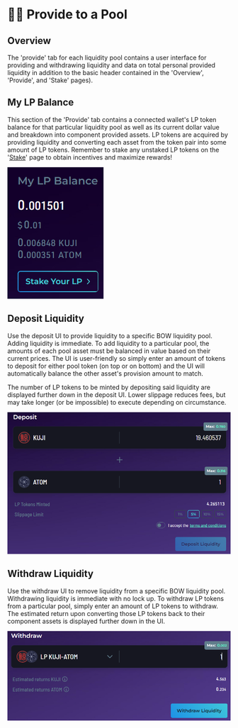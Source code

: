 # 🧑🌾 Provide to a Pool

## Overview

The 'provide' tab for each liquidity pool contains a user interface for providing and withdrawing liquidity and data on total personal provided liquidity in addition to the basic header contained in the 'Overview', 'Provide', and 'Stake' pages).&#x20;

## My LP Balance

This section of the 'Provide' tab contains a connected wallet's LP token balance for that particular liquidity pool as well as its current dollar value and breakdown into component provided assets. LP tokens are acquired by providing liquidity and converting each asset from the token pair into some amount of LP tokens. Remember to stake any unstaked LP tokens on the '[Stake](stake-lp-with-a-pool.md)' page to obtain incentives and maximize rewards!

&#x20;                                              ![](<../../../../.gitbook/assets/image (26).png>)

## Deposit Liquidity

Use the deposit UI to provide liquidity to a specific BOW liquidity pool. Adding liquidity is immediate. To add liquidity to a particular pool, the amounts of each pool asset must be balanced in value based on their current prices. The UI is user-friendly so simply enter an amount of tokens to deposit for either pool token  (on top or on bottom) and the UI will automatically balance the other asset's provision amount to match.&#x20;

The number of LP tokens to be minted by depositing said liquidity are displayed further down in the deposit UI. Lower slippage reduces fees, but may take longer (or be impossible) to execute depending on circumstance.   &#x20;

&#x20;                                     ![](<../../../../.gitbook/assets/image (17).png>)

## Withdraw Liquidity

Use the withdraw UI to remove liquidity from a specific BOW liquidity pool. Withdrawing liquidity is immediate with no lock up. To withdraw LP tokens from a particular pool, simply enter an amount of LP tokens to withdraw. The estimated return upon converting those LP tokens back to their component assets is displayed further down in the UI.

&#x20;                                     ![](<../../../../.gitbook/assets/image (34).png>)
